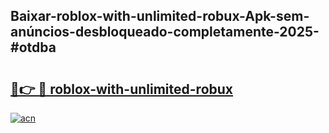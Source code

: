 ## Baixar-roblox-with-unlimited-robux-Apk-sem-anúncios-desbloqueado-completamente-2025-#otdba

# <h2><a href="https://ainizakaria.my?title=roblox-with-unlimited-robux&ref=20M">🔗👉 🔴 roblox-with-unlimited-robux</a></h2>

[![acn](https://github.com/user-attachments/assets/0f9c940e-d8b0-45ae-aac7-cd30a18b3e1c)](https://ainizakaria.my?title=roblox-with-unlimited-robux&ref=20M)

